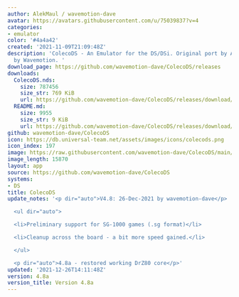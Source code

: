 ```yaml
---
author: AlekMaul / wavemotion-dave
avatar: https://avatars.githubusercontent.com/u/75039837?v=4
categories:
- emulator
color: '#4a4a42'
created: '2021-11-09T21:09:48Z'
description: 'ColecoDS - An Emulator for the DS/DSi. Original port by Alekmaul. Phoenix-Edition
  by Wavemotion. '
download_page: https://github.com/wavemotion-dave/ColecoDS/releases
downloads:
  ColecoDS.nds:
    size: 787456
    size_str: 769 KiB
    url: https://github.com/wavemotion-dave/ColecoDS/releases/download/4.8a/ColecoDS.nds
  README.md:
    size: 9955
    size_str: 9 KiB
    url: https://github.com/wavemotion-dave/ColecoDS/releases/download/4.8a/README.md
github: wavemotion-dave/ColecoDS
icon: https://db.universal-team.net/assets/images/icons/colecods.png
icon_index: 197
image: https://raw.githubusercontent.com/wavemotion-dave/ColecoDS/main/arm9/gfx_data/pdev_tbg0.png
image_length: 15870
layout: app
source: https://github.com/wavemotion-dave/ColecoDS
systems:
- DS
title: ColecoDS
update_notes: '<p dir="auto">V4.8: 26-Dec-2021 by wavemotion-dave</p>

  <ul dir="auto">

  <li>Preliminary support for SG-1000 games (.sg format)</li>

  <li>Cleanup across the board - a bit more speed gained.</li>

  </ul>

  <p dir="auto">4.8a - restored working DrZ80 core</p>'
updated: '2021-12-26T14:11:48Z'
version: 4.8a
version_title: Version 4.8a
---
```

